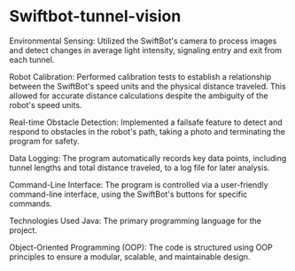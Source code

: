 # Swiftbot-tunnel-vision


Environmental Sensing: Utilized the SwiftBot's camera to process images and detect changes in average light intensity, signaling entry and exit from each tunnel.

Robot Calibration: Performed calibration tests to establish a relationship between the SwiftBot's speed units and the physical distance traveled. This allowed for accurate distance calculations despite the ambiguity of the robot's speed units.

Real-time Obstacle Detection: Implemented a failsafe feature to detect and respond to obstacles in the robot's path, taking a photo and terminating the program for safety.

Data Logging: The program automatically records key data points, including tunnel lengths and total distance traveled, to a log file for later analysis.

Command-Line Interface: The program is controlled via a user-friendly command-line interface, using the SwiftBot's buttons for specific commands.

Technologies Used
Java: The primary programming language for the project.

Object-Oriented Programming (OOP): The code is structured using OOP principles to ensure a modular, scalable, and maintainable design.
